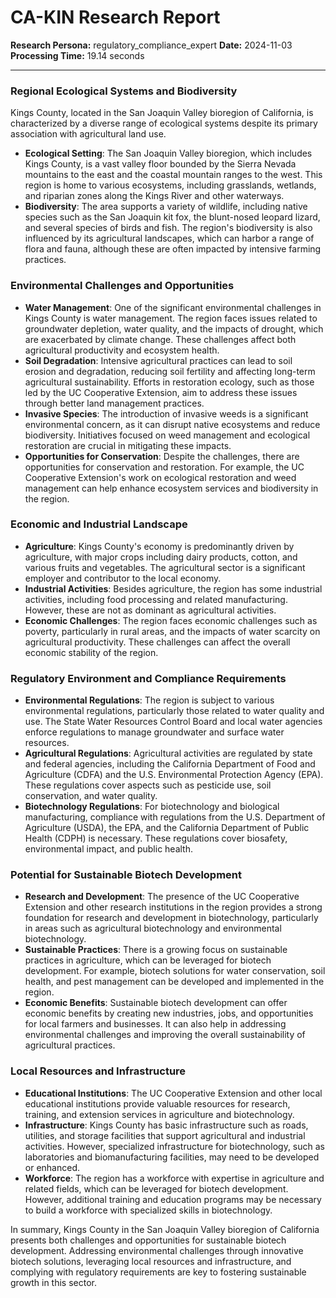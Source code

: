 # CA-KIN Research Report

**Research Persona:** regulatory_compliance_expert
**Date:** 2024-11-03
**Processing Time:** 19.14 seconds

---

### Regional Ecological Systems and Biodiversity

Kings County, located in the San Joaquin Valley bioregion of California, is characterized by a diverse range of ecological systems despite its primary association with agricultural land use.

- **Ecological Setting**: The San Joaquin Valley bioregion, which includes Kings County, is a vast valley floor bounded by the Sierra Nevada mountains to the east and the coastal mountain ranges to the west. This region is home to various ecosystems, including grasslands, wetlands, and riparian zones along the Kings River and other waterways.
- **Biodiversity**: The area supports a variety of wildlife, including native species such as the San Joaquin kit fox, the blunt-nosed leopard lizard, and several species of birds and fish. The region's biodiversity is also influenced by its agricultural landscapes, which can harbor a range of flora and fauna, although these are often impacted by intensive farming practices.

### Environmental Challenges and Opportunities

- **Water Management**: One of the significant environmental challenges in Kings County is water management. The region faces issues related to groundwater depletion, water quality, and the impacts of drought, which are exacerbated by climate change. These challenges affect both agricultural productivity and ecosystem health.
- **Soil Degradation**: Intensive agricultural practices can lead to soil erosion and degradation, reducing soil fertility and affecting long-term agricultural sustainability. Efforts in restoration ecology, such as those led by the UC Cooperative Extension, aim to address these issues through better land management practices.
- **Invasive Species**: The introduction of invasive weeds is a significant environmental concern, as it can disrupt native ecosystems and reduce biodiversity. Initiatives focused on weed management and ecological restoration are crucial in mitigating these impacts.
- **Opportunities for Conservation**: Despite the challenges, there are opportunities for conservation and restoration. For example, the UC Cooperative Extension's work on ecological restoration and weed management can help enhance ecosystem services and biodiversity in the region.

### Economic and Industrial Landscape

- **Agriculture**: Kings County's economy is predominantly driven by agriculture, with major crops including dairy products, cotton, and various fruits and vegetables. The agricultural sector is a significant employer and contributor to the local economy.
- **Industrial Activities**: Besides agriculture, the region has some industrial activities, including food processing and related manufacturing. However, these are not as dominant as agricultural activities.
- **Economic Challenges**: The region faces economic challenges such as poverty, particularly in rural areas, and the impacts of water scarcity on agricultural productivity. These challenges can affect the overall economic stability of the region.

### Regulatory Environment and Compliance Requirements

- **Environmental Regulations**: The region is subject to various environmental regulations, particularly those related to water quality and use. The State Water Resources Control Board and local water agencies enforce regulations to manage groundwater and surface water resources.
- **Agricultural Regulations**: Agricultural activities are regulated by state and federal agencies, including the California Department of Food and Agriculture (CDFA) and the U.S. Environmental Protection Agency (EPA). These regulations cover aspects such as pesticide use, soil conservation, and water quality.
- **Biotechnology Regulations**: For biotechnology and biological manufacturing, compliance with regulations from the U.S. Department of Agriculture (USDA), the EPA, and the California Department of Public Health (CDPH) is necessary. These regulations cover biosafety, environmental impact, and public health.

### Potential for Sustainable Biotech Development

- **Research and Development**: The presence of the UC Cooperative Extension and other research institutions in the region provides a strong foundation for research and development in biotechnology, particularly in areas such as agricultural biotechnology and environmental biotechnology.
- **Sustainable Practices**: There is a growing focus on sustainable practices in agriculture, which can be leveraged for biotech development. For example, biotech solutions for water conservation, soil health, and pest management can be developed and implemented in the region.
- **Economic Benefits**: Sustainable biotech development can offer economic benefits by creating new industries, jobs, and opportunities for local farmers and businesses. It can also help in addressing environmental challenges and improving the overall sustainability of agricultural practices.

### Local Resources and Infrastructure

- **Educational Institutions**: The UC Cooperative Extension and other local educational institutions provide valuable resources for research, training, and extension services in agriculture and biotechnology.
- **Infrastructure**: Kings County has basic infrastructure such as roads, utilities, and storage facilities that support agricultural and industrial activities. However, specialized infrastructure for biotechnology, such as laboratories and biomanufacturing facilities, may need to be developed or enhanced.
- **Workforce**: The region has a workforce with expertise in agriculture and related fields, which can be leveraged for biotech development. However, additional training and education programs may be necessary to build a workforce with specialized skills in biotechnology.

In summary, Kings County in the San Joaquin Valley bioregion of California presents both challenges and opportunities for sustainable biotech development. Addressing environmental challenges through innovative biotech solutions, leveraging local resources and infrastructure, and complying with regulatory requirements are key to fostering sustainable growth in this sector.